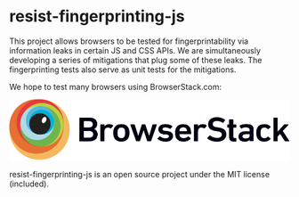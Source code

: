 # resist-fingerprinting-js

This project allows browsers to be tested for fingerprintability via information leaks in certain JS and CSS APIs. We are simultaneously developing a series of mitigations that plug some of these leaks. The fingerprinting tests also serve as unit tests for the mitigations.

We hope to test many browsers using BrowserStack.com:

![BrowserStack logo](./Browserstack-logo.svg)

resist-fingerprinting-js is an open source project under the MIT license (included).